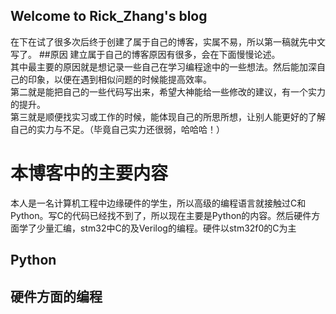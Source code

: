 ## Welcome to Rick_Zhang's blog
在下在试了很多次后终于创建了属于自己的博客，实属不易，所以第一稿就先中文写了。
##原因
建立属于自己的博客原因有很多，会在下面慢慢论述。<br>其中最主要的原因就是想记录一些自己在学习编程途中的一些想法。然后能加深自己的印象，以便在遇到相似问题的时候能提高效率。
<br>第二就是能把自己的一些代码写出来，希望大神能给一些修改的建议，有一个实力的提升。  
第三就是顺便找实习或工作的时候，能体现自己的所思所想，让别人能更好的了解自己的实力与不足。（毕竟自己实力还很弱，哈哈哈！）

# 本博客中的主要内容
本人是一名计算机工程中边缘硬件的学生，所以高级的编程语言就接触过C和Python。写C的代码已经找不到了，所以现在主要是Python的内容。然后硬件方面学了少量汇编，stm32中C的及Verilog的编程。硬件以stm32f0的C为主
## Python
## 硬件方面的编程
